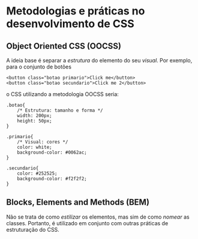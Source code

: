 # Metodologias e práticas no desenvolvimento de CSS

## Object Oriented CSS (OOCSS)
A ideia base é separar a _estrutura_ do elemento do seu _visual_.
Por exemplo, para o conjunto de botões
```
<button class="botao primario">Click me</button>
<button class="botao secundario">Click me 2</button>
```
o CSS utilizando a metodologia OOCSS seria:
```
.botao{
	/* Estrutura: tamanho e forma */
	width: 200px;
	height: 50px;
}

.primario{
	/* Visual: cores */
	color: white;
	background-color: #0062ac;
}

.secundario{
	color: #252525;
	background-color: #f2f2f2;
}
```

## Blocks, Elements and Methods (BEM)
Não se trata de como _estilizar_ os elementos, mas sim de como _nomear_ as classes.
Portanto, é utilizado em conjunto com outras práticas de estruturação do CSS.
